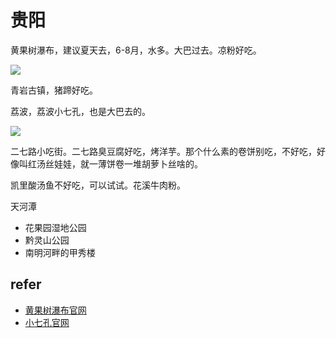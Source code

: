 # 贵阳

黄果树瀑布，建议夏天去，6-8月，水多。大巴过去。凉粉好吃。

![](/img/trip/hgspb.jpg)

青岩古镇，猪蹄好吃。

荔波，荔波小七孔，也是大巴去的。

![](/img/trip/xiaoqikong.jpg)

二七路小吃街。二七路臭豆腐好吃，烤洋芋。那个什么素的卷饼别吃，不好吃，好像叫红汤丝娃娃，就一薄饼卷一堆胡萝卜丝啥的。

凯里酸汤鱼不好吃，可以试试。花溪牛肉粉。

天河潭

- 花果园湿地公园
- 黔灵山公园
- 南明河畔的甲秀楼

## refer

- [黄果树瀑布官网](https://www.hgscn.com)
- [小七孔官网](http://www.liboxiaoqikong.com)
